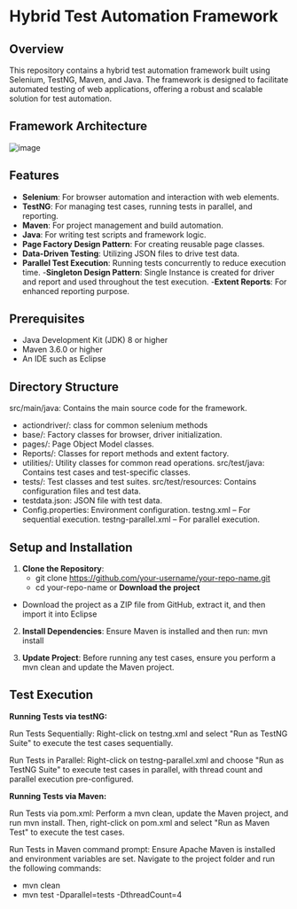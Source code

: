 # Hybrid Test Automation Framework
## Overview
This repository contains a hybrid test automation framework built using Selenium, TestNG, Maven, and Java. The framework is designed to facilitate automated testing of web applications, offering a robust and scalable solution for test automation.

## Framework Architecture
![image](https://github.com/user-attachments/assets/071ef836-a6d2-4117-a8b6-e892ff2a1fbf)

## Features
- **Selenium**: For browser automation and interaction with web elements.
- **TestNG**: For managing test cases, running tests in parallel, and reporting.
- **Maven**: For project management and build automation.
- **Java**: For writing test scripts and framework logic.
- **Page Factory Design Pattern**: For creating reusable page classes.
- **Data-Driven Testing**: Utilizing JSON files to drive test data.
- **Parallel Test Execution**: Running tests concurrently to reduce execution time.
-**Singleton Design Pattern**: Single Instance is created for driver and report and used throughout the test execution.
-**Extent Reports**: For enhanced reporting purpose.

## Prerequisites
- Java Development Kit (JDK) 8 or higher
- Maven 3.6.0 or higher
- An IDE such as Eclipse

## Directory Structure
src/main/java: Contains the main source code for the framework.
  - actiondriver/: class for common selenium methods
  - base/: Factory classes for browser, driver initialization.
  - pages/: Page Object Model classes.
  - Reports/: Classes for report methods and extent factory.
  - utilities/: Utility classes for common read operations.
src/test/java: Contains test cases and test-specific classes.
  - tests/: Test classes and test suites.
src/test/resources: Contains configuration files and test data.
  - testdata.json: JSON file with test data.
  - Config.properties: Environment configuration.
testng.xml – For sequential execution.
testng-parallel.xml – For parallel execution.

## Setup and Installation

1. **Clone the Repository**:
   - git clone https://github.com/your-username/your-repo-name.git
   - cd your-repo-name
			or
    **Download the project**
  - Download the project as a ZIP file from GitHub, extract it, and then import it into Eclipse

2. **Install Dependencies**: 
Ensure Maven is installed and then run:
mvn install

3. **Update Project**: 
Before running any test cases, ensure you perform a mvn clean and update the Maven project.

## Test Execution

**Running Tests via testNG:**

Run Tests Sequentially:
Right-click on testng.xml and select "Run as TestNG Suite" to execute the test cases sequentially.

Run Tests in Parallel: 
Right-click on testng-parallel.xml and choose "Run as TestNG Suite" to execute test cases in parallel, with thread count and parallel execution pre-configured.

**Running Tests via Maven:**

Run Tests via pom.xml:
Perform a mvn clean, update the Maven project, and run mvn install. Then, right-click on pom.xml and select "Run as Maven Test" to execute the test cases.

Run Tests in Maven command prompt:
Ensure Apache Maven is installed and environment variables are set. Navigate to the project folder and run the following commands:
- mvn clean 
- mvn test -Dparallel=tests -DthreadCount=4
